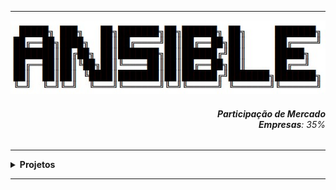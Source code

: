 ----

<div align="Center"> 
<a 
  href="https://github.com/n3ur0cr45h/Ansible/blob/main/Ansible.jpg"> <img src="https://raw.githubusercontent.com/n3ur0cr45h/Ansible/main/Ansible.jpg" alt="Puppet Image">
</a>
</div>


<div align="Right">
<h6>
<strong>Participação de Mercado</strong>
<br><strong>Empresas</strong>: 35%
</h6>  
</div>


</h6>  
</div>

----

<details>
  <summary><b> Projetos </b></summary>
<div align="Center"> 
<br>

  
|  ID  | Título                    | Descrição                                                                        | 
| ---- | ------------------------- | ---------------------------------------------------------------------------------| 
|  01  | Automação WebServer       | Realizar a Instalação e Configuração do Apache2 com um playbook                  |
|  02  | Gerenciamento Usuário     | Criar Usuários e Inserir em Grupos de Forma Automática com o playbook            |
|  03  | Automação Container       | Provisionar Automaticamente um Container no Host Destino                         |
|  04  | Backup com Ansible        | Criar playbooks de Backup e Recuperação - usando um servidor remoto              |
|  05  | Gestão de Patches         | Automatizar a atualização dos sistemas remotos                                   |
|  06  | Provisionamento MySQL     | Instalar remotamente o MySQL com ansible                                         |
|  07  | Monitoramento Ansible     | Verificar Disco, Memória e uso do CPU com o Ansible                              |
|  08  | Ambiente Kafka e Pacotes  | Provisionar um Ambiente com o Kafka e Pacotes para Aplicações                    |
|  09  |    |           |
|  10  |    |           |


</div> 
</details>

----

